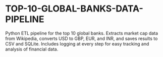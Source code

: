 # TOP-10-GLOBAL-BANKS-DATA-PIPELINE
Python ETL pipeline for the top 10 global banks. Extracts market cap data from Wikipedia, converts USD to GBP, EUR, and INR, and saves results to CSV and SQLite. Includes logging at every step for easy tracking and analysis of financial data.

